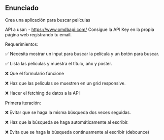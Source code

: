 ## Enunciado

Crea una aplicación para buscar películas

API a usar: - https://www.omdbapi.com/
Consigue la API Key en la propia página web registrando tu email.

Requerimientos:

✅  Necesita mostrar un input para buscar la película y un botón para buscar.

✅ Lista las películas y muestra el título, año y poster.

❌ Que el formulario funcione

❌ Haz que las películas se muestren en un grid responsive.

❌ Hacer el fetching de datos a la API

Primera iteración:

❌ Evitar que se haga la misma búsqueda dos veces seguidas.

❌ Haz que la búsqueda se haga automáticamente al escribir.

❌ Evita que se haga la búsqueda continuamente al escribir (debounce)